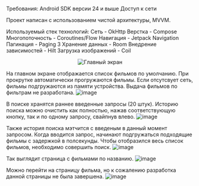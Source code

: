 Требования:
Android SDK версии 24 и выше
Доступ к сети

Проект написан с использованием чистой архитектуры, MVVM.

Используемый стек технологий:
Сеть - OkHttp
Верстка - Compose
Многопоточность - Coroutines/Flow
Навигация - Jetpack Navigation
Пагинация - Paging 3
Хранение данных - Room
Внедрение зависимостей - Hilt
Загрузка изображений - Coil

<p align="center">
  <img src="https://github.com/AlievIsa/KinopoiskApi/assets/91617416/dada5368-8c6e-425d-95fe-934811df73c1" alt="Главный экран">
</p>

На главном экране отображается список фильмов по умолчанию. 
При прокрутке автоматически прогружаются фильмы.
Если отсутсвует сеть, фильмы подгружаются из памяти устройства.
Выдача фильмов по фильтрам не разработана.
![image](https://github.com/AlievIsa/KinopoiskApi/assets/91617416/dada5368-8c6e-425d-95fe-934811df73c1)

В поиске хранятся раннее введенные запросы (20 штук). 
Историю поиска можно очистить как полностью, нажав соответствующую кнопку, так и по одному запросу, свайпнув влево.
![image](https://github.com/AlievIsa/KinopoiskApi/assets/91617416/fcf3765a-48e0-4266-af47-31b5d3f320b8)

Также история поиска мэтчится с введеным в данный момент запросом.
Когда вводится запрос, начинают подгружаться подходящие фильмы с задержкой в полсекунды.
Чтобы отобразился весь список фильмов, необходимо совершить поиск.
![image](https://github.com/AlievIsa/KinopoiskApi/assets/91617416/70056332-79cd-4af5-a528-f6f4908cda4a)

Так выглядит страница с фильмами по названию.
![image](https://github.com/AlievIsa/KinopoiskApi/assets/91617416/91c1084a-ae47-4f26-a6f2-d077c80ac2b4)

Можно перейти на страницу фильма, но к сожалению разработка данной страницы не была завершена.
![image](https://github.com/AlievIsa/KinopoiskApi/assets/91617416/f52b8ba6-1d1e-42c3-8486-73e2b3e68419)

